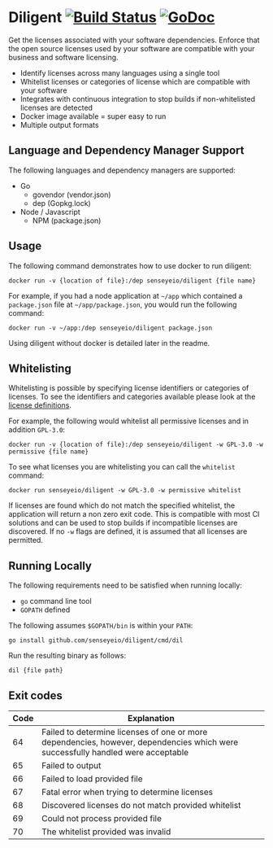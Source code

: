 # Diligent [![Build Status](https://travis-ci.org/senseyeio/diligent.svg?branch=master)](https://travis-ci.org/senseyeio/diligent) [![GoDoc](https://godoc.org/github.com/senseyeio/diligent?status.svg)](https://godoc.org/github.com/senseyeio/diligent)

Get the licenses associated with your software dependencies. Enforce that the open source licenses used by your software are compatible with your business and software licensing.

 - Identify licenses across many languages using a single tool
 - Whitelist licenses or categories of license which are compatible with your software
 - Integrates with continuous integration to stop builds if non-whitelisted licenses are detected
 - Docker image available = super easy to run
 - Multiple output formats

## Language and Dependency Manager Support

The following languages and dependency managers are supported:

 - Go
   - govendor (vendor.json)
   - dep (Gopkg.lock)
 - Node / Javascript
   - NPM (package.json)

## Usage
The following command demonstrates how to use docker to run diligent:
```
docker run -v {location of file}:/dep senseyeio/diligent {file name}
```
For example, if you had a node application at `~/app` which contained a `package.json` file at `~/app/package.json`, you would run the following command:
```
docker run -v ~/app:/dep senseyeio/diligent package.json
```
Using diligent without docker is detailed later in the readme.

## Whitelisting

Whitelisting is possible by specifying license identifiers or categories of licenses.
To see the identifiers and categories available please look at the [license definitions](https://github.com/senseyeio/diligent/blob/master/license.go).

For example, the following would whitelist all permissive licenses and in addition `GPL-3.0`:
```
docker run -v {location of file}:/dep senseyeio/diligent -w GPL-3.0 -w permissive {file name}
```

To see what licenses you are whitelisting you can call the `whitelist` command:
```
docker run senseyeio/diligent -w GPL-3.0 -w permissive whitelist
```

If licenses are found which do not match the specified whitelist, the application will return a non zero exit code.
This is compatible with most CI solutions and can be used to stop builds if incompatible licenses are discovered.
If no `-w` flags are defined, it is assumed that all licenses are permitted.

## Running Locally

The following requirements need to be satisfied when running locally:
 - `go` command line tool
 - `GOPATH` defined

The following assumes `$GOPATH/bin` is within your `PATH`:
```
go install github.com/senseyeio/diligent/cmd/dil
```

Run the resulting binary as follows:
```
dil {file path}
```

## Exit codes

|Code|Explanation|
| ------------- | ------------- |
| 64  | Failed to determine licenses of one or more dependencies, however, dependencies which were successfully handled were acceptable  |
| 65  | Failed to output  |
| 66  | Failed to load provided file  |
| 67  | Fatal error when trying to determine licenses  |
| 68  | Discovered licenses do not match provided whitelist  |
| 69  | Could not process provided file  |
| 70  | The whitelist provided was invalid  |
